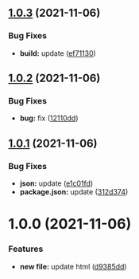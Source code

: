 ## [1.0.3](https://github.com/Duahau1/vndk-ui/compare/v1.0.2...v1.0.3) (2021-11-06)


### Bug Fixes

* **build:** update ([ef71130](https://github.com/Duahau1/vndk-ui/commit/ef71130b091eff0f74f8f6d58daf640cbc1d0e48))

## [1.0.2](https://github.com/Duahau1/vndk-ui/compare/v1.0.1...v1.0.2) (2021-11-06)


### Bug Fixes

* **bug:** fix ([12110dd](https://github.com/Duahau1/vndk-ui/commit/12110dddcc44daf346367d71ce6759fbd871ce97))

## [1.0.1](https://github.com/Duahau1/vndk-ui/compare/v1.0.0...v1.0.1) (2021-11-06)


### Bug Fixes

* **json:** update ([e1c01fd](https://github.com/Duahau1/vndk-ui/commit/e1c01fda073ac4744554ae4b31d3cf5501082f74))
* **package.json:** update ([312d374](https://github.com/Duahau1/vndk-ui/commit/312d3746cab20ed1f630fc3649609a642f6a63af))

# 1.0.0 (2021-11-06)


### Features

* **new file:** update html ([d9385dd](https://github.com/Duahau1/vndk-ui/commit/d9385ddac4caeffd5aeef3ec238da69dafb63157))
